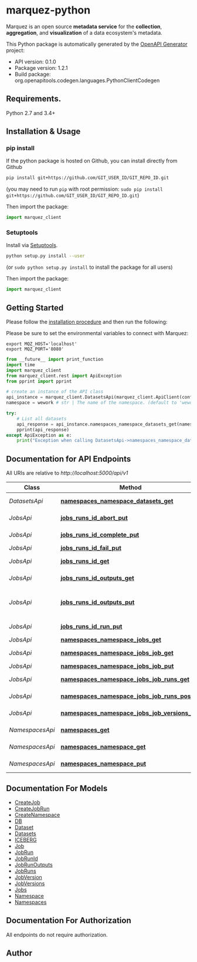 # marquez-python
Marquez is an open source **metadata service** for the **collection**, **aggregation**, and **visualization** of a data ecosystem's metadata.

This Python package is automatically generated by the [OpenAPI Generator](https://openapi-generator.tech) project:

- API version: 0.1.0
- Package version: 1.2.1
- Build package: org.openapitools.codegen.languages.PythonClientCodegen

## Requirements.

Python 2.7 and 3.4+

## Installation & Usage
### pip install

If the python package is hosted on Github, you can install directly from Github

```sh
pip install git+https://github.com/GIT_USER_ID/GIT_REPO_ID.git
```
(you may need to run `pip` with root permission: `sudo pip install git+https://github.com/GIT_USER_ID/GIT_REPO_ID.git`)

Then import the package:
```python
import marquez_client 
```

### Setuptools

Install via [Setuptools](http://pypi.python.org/pypi/setuptools).

```sh
python setup.py install --user
```
(or `sudo python setup.py install` to install the package for all users)

Then import the package:
```python
import marquez_client
```

## Getting Started

Please follow the [installation procedure](#installation--usage) and then run the following:

Please be sure to set the environmental variables to connect with Marquez:
```
export MQZ_HOST='localhost'
export MQZ_PORT='8080'
```

```python
from __future__ import print_function
import time
import marquez_client
from marquez_client.rest import ApiException
from pprint import pprint

# create an instance of the API class
api_instance = marquez_client.DatasetsApi(marquez_client.ApiClient(configuration))
namespace = wework # str | The name of the namespace. (default to 'wework')

try:
    # List all datasets
    api_response = api_instance.namespaces_namespace_datasets_get(namespace)
    pprint(api_response)
except ApiException as e:
    print("Exception when calling DatasetsApi->namespaces_namespace_datasets_get: %s\n" % e)

```

## Documentation for API Endpoints

All URIs are relative to *http://localhost:5000/api/v1*

Class | Method | HTTP request | Description
------------ | ------------- | ------------- | -------------
*DatasetsApi* | [**namespaces_namespace_datasets_get**](docs/DatasetsApi.md#namespaces_namespace_datasets_get) | **GET** /namespaces/{namespace}/datasets | List all datasets
*JobsApi* | [**jobs_runs_id_abort_put**](docs/JobsApi.md#jobs_runs_id_abort_put) | **PUT** /jobs/runs/{id}/abort | Abort a job run
*JobsApi* | [**jobs_runs_id_complete_put**](docs/JobsApi.md#jobs_runs_id_complete_put) | **PUT** /jobs/runs/{id}/complete | Complete a job run
*JobsApi* | [**jobs_runs_id_fail_put**](docs/JobsApi.md#jobs_runs_id_fail_put) | **PUT** /jobs/runs/{id}/fail | Fail a job run
*JobsApi* | [**jobs_runs_id_get**](docs/JobsApi.md#jobs_runs_id_get) | **GET** /jobs/runs/{id} | Retrieve a job run
*JobsApi* | [**jobs_runs_id_outputs_get**](docs/JobsApi.md#jobs_runs_id_outputs_get) | **GET** /jobs/runs/{id}/outputs | List all job run outputs
*JobsApi* | [**jobs_runs_id_outputs_put**](docs/JobsApi.md#jobs_runs_id_outputs_put) | **PUT** /jobs/runs/{id}/outputs | Create multiple output datasets
*JobsApi* | [**jobs_runs_id_run_put**](docs/JobsApi.md#jobs_runs_id_run_put) | **PUT** /jobs/runs/{id}/run | Start a job run
*JobsApi* | [**namespaces_namespace_jobs_get**](docs/JobsApi.md#namespaces_namespace_jobs_get) | **GET** /namespaces/{namespace}/jobs | List all jobs
*JobsApi* | [**namespaces_namespace_jobs_job_get**](docs/JobsApi.md#namespaces_namespace_jobs_job_get) | **GET** /namespaces/{namespace}/jobs/{job} | Retrieve a job
*JobsApi* | [**namespaces_namespace_jobs_job_put**](docs/JobsApi.md#namespaces_namespace_jobs_job_put) | **PUT** /namespaces/{namespace}/jobs/{job} | Create a job
*JobsApi* | [**namespaces_namespace_jobs_job_runs_get**](docs/JobsApi.md#namespaces_namespace_jobs_job_runs_get) | **GET** /namespaces/{namespace}/jobs/{job}/runs | List all job runs
*JobsApi* | [**namespaces_namespace_jobs_job_runs_post**](docs/JobsApi.md#namespaces_namespace_jobs_job_runs_post) | **POST** /namespaces/{namespace}/jobs/{job}/runs | Create a job run
*JobsApi* | [**namespaces_namespace_jobs_job_versions_get**](docs/JobsApi.md#namespaces_namespace_jobs_job_versions_get) | **GET** /namespaces/{namespace}/jobs/{job}/versions | List all job versions
*NamespacesApi* | [**namespaces_get**](docs/NamespacesApi.md#namespaces_get) | **GET** /namespaces | List all namespaces
*NamespacesApi* | [**namespaces_namespace_get**](docs/NamespacesApi.md#namespaces_namespace_get) | **GET** /namespaces/{namespace} | Retrieve a namespace
*NamespacesApi* | [**namespaces_namespace_put**](docs/NamespacesApi.md#namespaces_namespace_put) | **PUT** /namespaces/{namespace} | Create a namespace


## Documentation For Models

 - [CreateJob](docs/CreateJob.md)
 - [CreateJobRun](docs/CreateJobRun.md)
 - [CreateNamespace](docs/CreateNamespace.md)
 - [DB](docs/DB.md)
 - [Dataset](docs/Dataset.md)
 - [Datasets](docs/Datasets.md)
 - [ICEBERG](docs/ICEBERG.md)
 - [Job](docs/Job.md)
 - [JobRun](docs/JobRun.md)
 - [JobRunId](docs/JobRunId.md)
 - [JobRunOutputs](docs/JobRunOutputs.md)
 - [JobRuns](docs/JobRuns.md)
 - [JobVersion](docs/JobVersion.md)
 - [JobVersions](docs/JobVersions.md)
 - [Jobs](docs/Jobs.md)
 - [Namespace](docs/Namespace.md)
 - [Namespaces](docs/Namespaces.md)


## Documentation For Authorization

 All endpoints do not require authorization.


## Author





